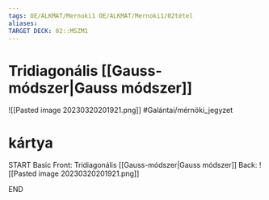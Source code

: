 ```yaml
---
tags: OE/ALKMAT/Mernoki1 OE/ALKMAT/Mernoki1/02tétel 
aliases:
TARGET DECK: 02::MSZM1
---
```

# Tridiagonális [[Gauss-módszer|Gauss módszer]]
![[Pasted image 20230320201921.png]]
#Galántai/mérnöki_jegyzet

# kártya
START
Basic
Front:
Tridiagonális [[Gauss-módszer|Gauss módszer]]
Back:
![[Pasted image 20230320201921.png]]
<!--ID: 1686686501936-->
END